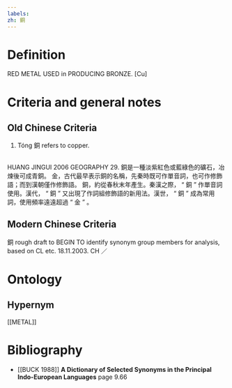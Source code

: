 ```yaml
---
labels: 
zh: 銅
---
```


# Definition
RED METAL USED in PRODUCING BRONZE. [Cu]
# Criteria and general notes
## Old Chinese Criteria
1. Tóng 銅 refers to copper.
## 
HUANG JINGUI 2006
GEOGRAPHY 29. 銅是一種淡紫紅色或藍綠色的礦石，冶煉後可成青銅。
金，古代最早表示銅的名稱，先秦時既可作單音詞，也可作修飾語；而到漢朝僅作修飾語。
銅，約從春秋末年產生。秦漢之際， “ 銅 ” 作單音詞使用。漢代， “ 銅 ” 又出現了作詞組修飾語的新用法。漢世， “ 銅 ” 成為常用詞，使用頻率遠遠超過 “ 金 ” 。
## Modern Chinese Criteria
銅
rough draft to BEGIN TO identify synonym group members for analysis, based on CL etc. 18.11.2003. CH ／
# Ontology

## Hypernym
[[METAL]]
# Bibliography
- [[BUCK 1988]]
**A Dictionary of Selected Synonyms in the Principal Indo-European Languages** page 9.66
